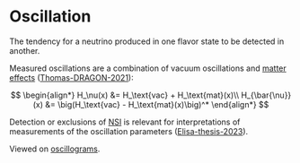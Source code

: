 # Oscillation

The tendency for a neutrino produced in one flavor state to be detected in another.

Measured oscillations are a combination of vacuum oscillations and [matter effects](matter-effects.md) ([Thomas-DRAGON-2021](https://journals.aps.org/prd/pdf/10.1103/PhysRevD.104.072006)):

$$
\begin{align*}
    H_\nu(x) &= H_\text{vac} + H_\text{mat}(x)\\
    H_{\bar{\nu}}(x) &= \big(H_\text{vac} - H_\text{mat}(x)\big)^*
\end{align*}
$$

Detection or exclusions of [NSI](nsi.md) is relevant for interpretations of measurements of the oscillation parameters ([Elisa-thesis-2023](https://seafile.rlp.net/f/f660b4d52dc04953bb36/)).

Viewed on [oscillograms](oscillograms.md).
